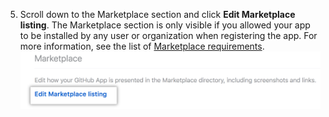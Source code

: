5. Scroll down to the Marketplace section and click **Edit Marketplace listing**. The Marketplace section is only visible if you allowed your app to be installed by any user or organization when registering the app.  For more information, see the list of [Marketplace requirements](/apps/marketplace/creating-and-submitting-your-app-for-approval/requirements-for-listing-an-app-on-github-marketplace/).
![link to edit your GitHub Marketplace listing](/assets/images/marketplace/marketplace_edit_listing_text.png)
